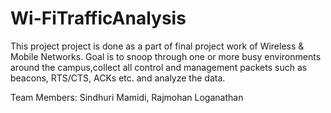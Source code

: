 Wi-FiTrafficAnalysis
====================
This project project is done as a part of final project work of Wireless & Mobile Networks.
Goal is to snoop through one or more busy environments around the campus,collect all control and management packets such as beacons, RTS/CTS, ACKs etc. and analyze the data.

Team Members: 
Sindhuri Mamidi, Rajmohan Loganathan
